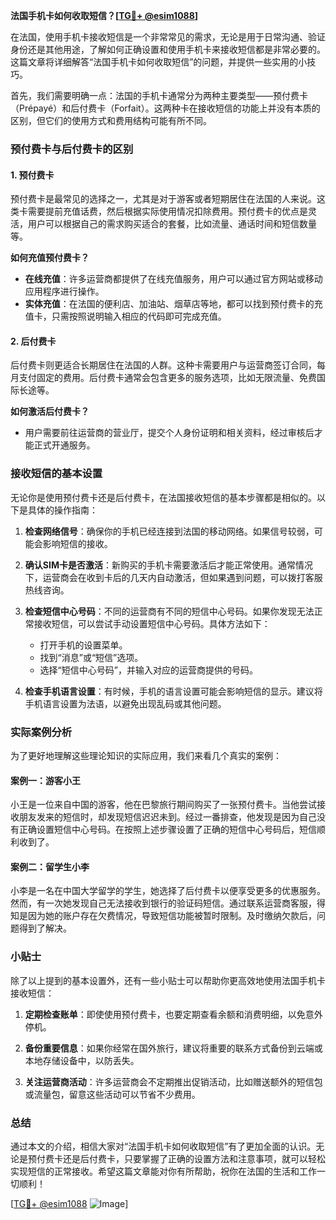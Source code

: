 **法国手机卡如何收取短信？[[TG💪+ @esim1088](https://t.me/s/esim1088)]**

在法国，使用手机卡接收短信是一个非常常见的需求，无论是用于日常沟通、验证身份还是其他用途，了解如何正确设置和使用手机卡来接收短信都是非常必要的。这篇文章将详细解答“法国手机卡如何收取短信”的问题，并提供一些实用的小技巧。

首先，我们需要明确一点：法国的手机卡通常分为两种主要类型——预付费卡（Prépayé）和后付费卡（Forfait）。这两种卡在接收短信的功能上并没有本质的区别，但它们的使用方式和费用结构可能有所不同。

### 预付费卡与后付费卡的区别

#### 1. 预付费卡
预付费卡是最常见的选择之一，尤其是对于游客或者短期居住在法国的人来说。这类卡需要提前充值话费，然后根据实际使用情况扣除费用。预付费卡的优点是灵活，用户可以根据自己的需求购买适合的套餐，比如流量、通话时间和短信数量等。

**如何充值预付费卡？**
- **在线充值**：许多运营商都提供了在线充值服务，用户可以通过官方网站或移动应用程序进行操作。
- **实体充值**：在法国的便利店、加油站、烟草店等地，都可以找到预付费卡的充值卡，只需按照说明输入相应的代码即可完成充值。

#### 2. 后付费卡
后付费卡则更适合长期居住在法国的人群。这种卡需要用户与运营商签订合同，每月支付固定的费用。后付费卡通常会包含更多的服务选项，比如无限流量、免费国际长途等。

**如何激活后付费卡？**
- 用户需要前往运营商的营业厅，提交个人身份证明和相关资料，经过审核后才能正式开通服务。

### 接收短信的基本设置

无论你是使用预付费卡还是后付费卡，在法国接收短信的基本步骤都是相似的。以下是具体的操作指南：

1. **检查网络信号**：确保你的手机已经连接到法国的移动网络。如果信号较弱，可能会影响短信的接收。
   
2. **确认SIM卡是否激活**：新购买的手机卡需要激活后才能正常使用。通常情况下，运营商会在收到卡后的几天内自动激活，但如果遇到问题，可以拨打客服热线咨询。

3. **检查短信中心号码**：不同的运营商有不同的短信中心号码。如果你发现无法正常接收短信，可以尝试手动设置短信中心号码。具体方法如下：
   - 打开手机的设置菜单。
   - 找到“消息”或“短信”选项。
   - 选择“短信中心号码”，并输入对应的运营商提供的号码。

4. **检查手机语言设置**：有时候，手机的语言设置可能会影响短信的显示。建议将手机语言设置为法语，以避免出现乱码或其他问题。

### 实际案例分析

为了更好地理解这些理论知识的实际应用，我们来看几个真实的案例：

#### 案例一：游客小王
小王是一位来自中国的游客，他在巴黎旅行期间购买了一张预付费卡。当他尝试接收朋友发来的短信时，却发现短信迟迟未到。经过一番排查，他发现是因为自己没有正确设置短信中心号码。在按照上述步骤设置了正确的短信中心号码后，短信顺利收到了。

#### 案例二：留学生小李
小李是一名在中国大学留学的学生，她选择了后付费卡以便享受更多的优惠服务。然而，有一次她发现自己无法接收到银行的验证码短信。通过联系运营商客服，得知是因为她的账户存在欠费情况，导致短信功能被暂时限制。及时缴纳欠款后，问题得到了解决。

### 小贴士

除了以上提到的基本设置外，还有一些小贴士可以帮助你更高效地使用法国手机卡接收短信：

1. **定期检查账单**：即使使用预付费卡，也要定期查看余额和消费明细，以免意外停机。
   
2. **备份重要信息**：如果你经常在国外旅行，建议将重要的联系方式备份到云端或本地存储设备中，以防丢失。

3. **关注运营商活动**：许多运营商会不定期推出促销活动，比如赠送额外的短信包或流量包，留意这些活动可以节省不少费用。

### 总结

通过本文的介绍，相信大家对“法国手机卡如何收取短信”有了更加全面的认识。无论是预付费卡还是后付费卡，只要掌握了正确的设置方法和注意事项，就可以轻松实现短信的正常接收。希望这篇文章能对你有所帮助，祝你在法国的生活和工作一切顺利！

[[TG💪+ @esim1088](https://t.me/s/esim1088) ![Image](https://i.postimg.cc/4NQfJmqS/Snipaste-2025-05-13-00-14-12.png)]